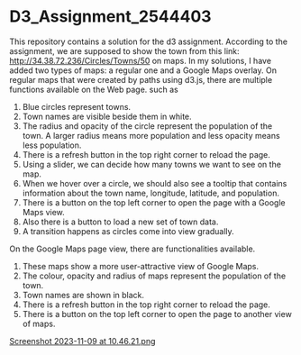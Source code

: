 # D3_Assignment_2544403
This repository contains a solution for the d3 assignment.
According to the assignment, we are supposed to show the town from this link: http://34.38.72.236/Circles/Towns/50 on maps.
In my solutions, I have added two types of maps: a regular one and a Google Maps overlay.
On regular maps that were created by paths using d3.js, there are multiple functions available on the Web page. such as
  1. Blue circles represent towns.
  2. Town names are visible beside them in white.
  3. The radius and opacity of the circle represent the population of the town. A larger radius means more population and less opacity means less population.
  4. There is a refresh button in the top right corner to reload the page.
  5. Using a slider, we can decide how many towns we want to see on the map.
  6. When we hover over a circle, we should also see a tooltip that contains information about the town name, longitude, latitude, and population.
  7. There is a button on the top left corner to open the page with a Google Maps view.
  8. Also there is a button to load a new set of town data.
  9. A transition happens as circles come into view gradually.

     
On the Google Maps page view, there are functionalities available.
  1. These maps show a more user-attractive view of Google Maps.
  2. The colour, opacity and radius of maps represent the population of the town.
  3. Town names are shown in black.
  4. There is a refresh button in the top right corner to reload the page.
  5. There is a button on the top left corner to open the page to another view of maps.

[     Screenshot 2023-11-09 at 10.46.21.png
](https://github.com/dhanashree-nangre/D3_Assignment_2544403/blob/main/Screenshot%202023-11-09%20at%2010.45.51.png)
